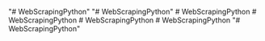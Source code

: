"# WebScrapingPython" 
"# WebScrapingPython" 
#   W e b S c r a p i n g P y t h o n  
 #   W e b S c r a p i n g P y t h o n  
 #   W e b S c r a p i n g P y t h o n  
 #   W e b S c r a p i n g P y t h o n  
 "# WebScrapingPython" 
